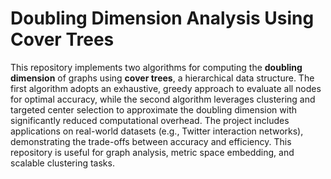 # **Doubling Dimension Analysis Using Cover Trees**

This repository implements two algorithms for computing the **doubling dimension** of graphs using **cover trees**, a hierarchical data structure. The first algorithm adopts an exhaustive, greedy approach to evaluate all nodes for optimal accuracy, while the second algorithm leverages clustering and targeted center selection to approximate the doubling dimension with significantly reduced computational overhead. The project includes applications on real-world datasets (e.g., Twitter interaction networks), demonstrating the trade-offs between accuracy and efficiency. This repository is useful for graph analysis, metric space embedding, and scalable clustering tasks.

